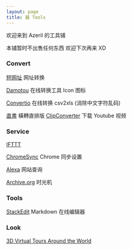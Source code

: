 ```yaml
---
layout: page
title: 器 Tools
---
```


欢迎来到 Azeril 的工具铺

本铺暂时不出售任何东西 欢迎下次再来 XD

### Convert 
[短网址](http://www.waqiang.com/index.php/url/shorten) 网址转换

[Damotou](http://www.damotou.com/index.php) 在线转换工具 Icon 图标

[Convertio](https://convertio.co/zh/csv-xls/) 在线转换 csv2xls (消除中文字符乱码)

[直書](http://antiintelgather.github.io/) 橫轉直排版
[ClipConverter](http://www.clipconverter.cc/) 下载 Youtube 视频

### Service 

[IFTTT](https://ifttt.com/) 

[ChromeSync](https://www.google.com/settings/chrome/sync) Chrome 同步设置

[Alexa](http://www.alexa.com/) 网站查询

[Archive.org](http://archive.org/web/web.php) 时光机


### Tools 
[StackEdit](https://stackedit.io/editor#) Markdown 在线编辑器

### Look 

[3D Virtual Tours Around the World](http://www.airpano.com/)

